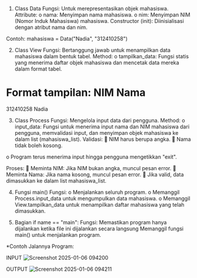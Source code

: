 1. Class Data
Fungsi: Untuk merepresentasikan objek mahasiswa.
Attribute:
o	nama: Menyimpan nama mahasiswa.
o	nim: Menyimpan NIM (Nomor Induk Mahasiswa) mahasiswa.
Constructor (init): Diinisialisasi dengan atribut nama dan nim.

Contoh:
mahasiswa = Data("Nadia", "312410258")


2.	 Class View
Fungsi: Bertanggung jawab untuk menampilkan data mahasiswa dalam bentuk tabel.
Method:
o	tampilkan_data: Fungsi statis yang menerima daftar objek mahasiswa dan mencetak data mereka dalam format tabel.

Format tampilan:
NIM                Nama                
======================
312410258       Nadia


3.	 Class Process
Fungsi: Mengelola input data dari pengguna.
Method:
o	input_data: Fungsi untuk menerima input nama dan NIM mahasiswa dari pengguna, memvalidasi input, dan menyimpan objek mahasiswa ke dalam list (mahasiswa_list).
Validasi:
	NIM harus berupa angka.
	Nama tidak boleh kosong.

o	Program terus menerima input hingga pengguna mengetikkan "exit".

Proses:
	Meminta NIM: Jika NIM bukan angka, muncul pesan error.
	Meminta Nama: Jika nama kosong, muncul pesan error.
	Jika valid, data dimasukkan ke dalam list mahasiswa_list.


4.	 Fungsi main()
Fungsi:
o	Menjalankan seluruh program.
o	Memanggil Process.input_data untuk mengumpulkan data mahasiswa.
o	Memanggil View.tampilkan_data untuk menampilkan daftar mahasiswa yang telah dimasukkan.


5.	 Bagian if name == "main":
Fungsi: Memastikan program hanya dijalankan ketika file ini dijalankan secara langsung
Memanggil fungsi main() untuk menjalankan program.

 *Contoh Jalannya Program:

INPUT
![Screenshot 2025-01-06 094200](https://github.com/user-attachments/assets/e09b083b-2211-4c01-958b-d02ef89aa8db)







OUTPUT
![Screenshot 2025-01-06 094211](https://github.com/user-attachments/assets/afba33eb-480f-4bba-83bf-3513e19b0bb8)


